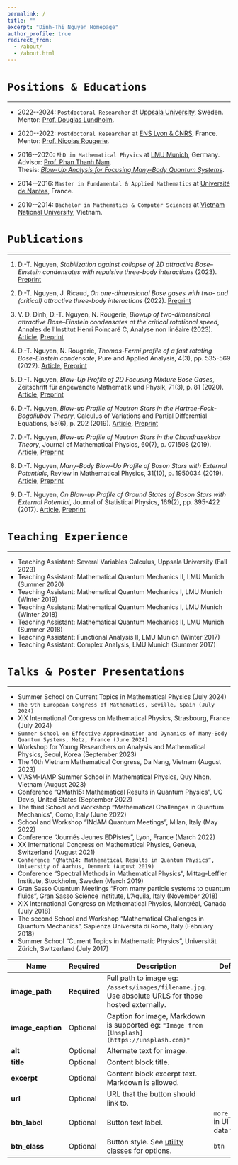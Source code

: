 ```yaml
---
permalink: /
title: ""
excerpt: "Dinh-Thi Nguyen Homepage"
author_profile: true
redirect_from: 
  - /about/
  - /about.html
---
```


`Positions & Educations`
===
---
- 2022--2024: `Postdoctoral Researcher` at [Uppsala University](https://www.math.uu.se/?languageId=1), Sweden.<br/> Mentor: [Prof. Douglas Lundholm](https://www.katalog.uu.se/profile/?id=N19-2326).

- 2020--2022: `Postdoctoral Researcher` at [ENS Lyon & CNRS](http://www.umpa.ens-lyon.fr), France.<br/> Mentor: [Prof. Nicolas Rougerie](http://www.umpa.ens-lyon.fr/umpa/annuaire/rougerie-nicolas).

- 2016--2020: `PhD in Mathematical Physics` at [LMU Munich](https://www.mathematik.uni-muenchen.de), Germany.<br/> Advisor: [Prof. Phan Thanh Nam](https://www.mathematik.uni-muenchen.de/~nam/).<br/> Thesis: [_Blow-Up Analysis for Focusing Many-Body Quantum Systems_](https://edoc.ub.uni-muenchen.de/26564/).

- 2014--2016: `Master in Fundamental & Applied Mathematics` at [Université de Nantes](https://www.math.sciences.univ-nantes.fr/en), France.

- 2010--2014: `Bachelor in Mathematics & Computer Sciences` at [Vietnam National University](https://www.math.hcmus.edu.vn/en/), Vietnam.


`Publications`
===
---

1. D.-T. Nguyen, _Stabilization against collapse of 2D attractive Bose–Einstein condensates with repulsive three-body interactions_ (2023). [Preprint](https://arxiv.org/pdf/2306.17617v1.pdf)

1. D.-T. Nguyen, J. Ricaud, _On one-dimensional Bose gases with two- and (critical) attractive three-body interactions_ (2022). [Preprint](https://doi.org/10.48550/arXiv:2210.04515)

1. V. D. Dinh, D.-T. Nguyen, N. Rougerie, _Blowup of two-dimensional attractive Bose–Einstein condensates at the critical rotational speed_, Annales de l'Institut Henri Poincaré C, Analyse non linéaire (2023). [Article](https://doi.org/10.4171/AIHPC/94), [Preprint](https://arxiv.org/abs/2208.08317)

1. D.-T. Nguyen, N. Rougerie, _Thomas-Fermi profile of a fast rotating Bose-Einstein condensate_, Pure and Applied Analysis, 4(3), pp. 535-569 (2022). [Article](https://doi.org/10.2140/paa.2022.4.535), [Preprint](https://arxiv.org/abs/2201.04418)

1. D.-T. Nguyen, _Blow-Up Profile of 2D Focusing Mixture Bose Gases_, Zeitschrift für angewandte Mathematik und Physik, 71(3), p. 81 (2020). [Article](https://doi.org/10.1007/s00033-020-01302-y), [Preprint](https://arxiv.org/abs/1911.07810)

1. D.-T. Nguyen, _Blow-up Profile of Neutron Stars in the Hartree-Fock-Bogoliubov Theory_, Calculus of Variations and Partial Differential Equations, 58(6), p. 202 (2019). [Article](https://doi.org/10.1007/s00526-019-1641-x), [Preprint](https://arxiv.org/abs/1903.10062)

1. D.-T. Nguyen, _Blow-up Profile of Neutron Stars in the Chandrasekhar Theory_, Journal of Mathematical Physics, 60(7), p. 071508 (2019). [Article](https://doi.org/10.1063/1.5085277), [Preprint](https://arxiv.org/abs/1710.00538)

1. D.-T. Nguyen, _Many-Body Blow-Up Profile of Boson Stars with External Potentials_, Review in Mathematical Physics, 31(10), p. 1950034 (2019). [Article](https://doi.org/10.1142/S0129055X1950034X), [Preprint](https://arxiv.org/abs/1805.00191)

1. D.-T. Nguyen, _On Blow-up Profile of Ground States of Boson Stars with External Potential_, Journal of Statistical Physics, 169(2), pp. 395-422 (2017). [Article](https://doi.org/10.1007/s10955-017-1872-1), [Preprint](https://arxiv.org/abs/1703.10324)


`Teaching Experience`
===
---

- Teaching Assistant: Several Variables Calculus, Uppsala University (Fall 2023)
- Teaching Assistant: Mathematical Quantum Mechanics II, LMU Munich (Summer 2020)
- Teaching Assistant: Mathematical Quantum Mechanics I, LMU Munich (Winter 2019)
- Teaching Assistant: Mathematical Quantum Mechanics I, LMU Munich (Winter 2018)
- Teaching Assistant: Mathematical Quantum Mechanics II, LMU Munich (Summer 2018)
- Teaching Assistant: Functional Analysis II, LMU Munich (Winter 2017)
- Teaching Assistant: Complex Analysis, LMU Munich (Summer 2017)

`Talks & Poster Presentations`
===
---

- Summer School on Current Topics in Mathematical Physics (July 2024)
- `The 9th European Congress of Mathematics, Seville, Spain (July 2024)`
- XIX International Congress on Mathematical Physics, Strasbourg, France (July 2024)
- `Summer School on Effective Approximation and Dynamics of Many-Body Quantum Systems, Metz, France (June 2024)`
- Workshop for Young Researchers on Analysis and Mathematical Physics, Seoul, Korea (September 2023)
- The 10th Vietnam Mathematical Congress, Da Nang, Vietnam (August 2023)
- VIASM-IAMP Summer School in Mathematical Physics, Quy Nhon, Vietnam (August 2023)
- Conference “QMath15: Mathematical Results in Quantum Physics”, UC Davis, United States (September 2022)
- The third School and Workshop “Mathematical Challenges in Quantum Mechanics”, Como, Italy (June 2022)
- School and Workshop “INdAM Quantum Meetings”, Milan, Italy (May 2022)
- Conference “Journés Jeunes EDPistes”, Lyon, France (March 2022)
- XX International Congress on Mathematical Physics, Geneva, Switzerland (August 2021)
- `Conference “QMath14: Mathematical Results in Quantum Physics”, University of Aarhus, Denmark (August 2019)`
- Conference “Spectral Methods in Mathematical Physics”, Mittag-Leffler Institute, Stockholm, Sweden (March 2019)
- Gran Sasso Quantum Meetings “From many particle systems to quantum fluids”, Gran Sasso Science Institute, L’Aquila, Italy (November 2018)
- XIX International Congress on Mathematical Physics, Montréal, Canada (July 2018)
- The second School and Workshop “Mathematical Challenges in Quantum Mechanics”, Sapienza Università di Roma, Italy (February 2018)
- Summer School “Current Topics in Mathematic Physics”, Universität Zürich, Switzerland (July 2017)

<table>
  <thead>
    <tr>
      <th>Name</th>
      <th>Required</th>
      <th>Description</th>
      <th>Default</th>
    </tr>
  </thead>
  <tbody>
    <tr>
      <td><strong>image_path</strong></td>
      <td><strong>Required</strong></td>
      <td>Full path to image eg: <code class="language-plaintext highlighter-rouge">/assets/images/filename.jpg</code>. Use absolute URLS for those hosted externally.</td>
      <td>&nbsp;</td>
    </tr>
    <tr>
      <td><strong>image_caption</strong></td>
      <td>Optional</td>
      <td>Caption for image, Markdown is supported eg: <code class="language-plaintext highlighter-rouge">"Image from [Unsplash](https://unsplash.com)"</code></td>
      <td>&nbsp;</td>
    </tr>
    <tr>
      <td><strong>alt</strong></td>
      <td>Optional</td>
      <td>Alternate text for image.</td>
      <td>&nbsp;</td>
    </tr>
    <tr>
      <td><strong>title</strong></td>
      <td>Optional</td>
      <td>Content block title.</td>
      <td>&nbsp;</td>
    </tr>
    <tr>
      <td><strong>excerpt</strong></td>
      <td>Optional</td>
      <td>Content block excerpt text. Markdown is allowed.</td>
      <td>&nbsp;</td>
    </tr>
    <tr>
      <td><strong>url</strong></td>
      <td>Optional</td>
      <td>URL that the button should link to.</td>
      <td>&nbsp;</td>
    </tr>
    <tr>
      <td><strong>btn_label</strong></td>
      <td>Optional</td>
      <td>Button text label.</td>
      <td><code class="language-plaintext highlighter-rouge">more_label</code> in UI Text data file.</td>
    </tr>
    <tr>
      <td><strong>btn_class</strong></td>
      <td>Optional</td>
      <td>Button style. See <a href="/minimal-mistakes/docs/utility-classes/#buttons">utility classes</a> for options.</td>
      <td><code class="language-plaintext highlighter-rouge">btn</code></td>
    </tr>
  </tbody>
</table>
